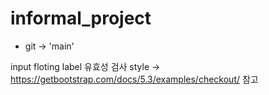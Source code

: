 # informal_project

- git -> 'main'

input floting label
유효성 검사
style -> https://getbootstrap.com/docs/5.3/examples/checkout/ 참고
